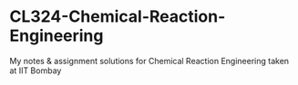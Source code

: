 # CL324-Chemical-Reaction-Engineering
My notes  &amp; assignment solutions for Chemical Reaction Engineering taken at IIT Bombay
